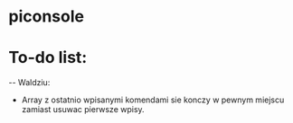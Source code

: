 # piconsole

# To-do list:
-- Waldziu:
* Array z ostatnio wpisanymi komendami sie konczy w pewnym miejscu zamiast usuwac pierwsze wpisy.
<br>
